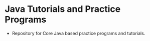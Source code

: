 # Java Tutorials and Practice Programs
* Repository for Core Java based practice programs and tutorials.
